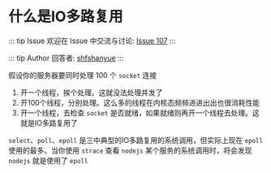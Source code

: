 # 什么是IO多路复用



::: tip Issue 
 欢迎在 Issue 中交流与讨论: [Issue 107](https://github.com/shfshanyue/Daily-Question/issues/107) 
:::

::: tip Author 
回答者: [shfshanyue](https://github.com/shfshanyue) 
:::

假设你的服务器要同时处理 100 个 `socket` 连接

1. 开一个线程，挨个处理。这就没法处理并发了
1. 开100个线程，分别处理。这么多的线程在内核态频频进进出出也很消耗性能
1. 开一个线程，去检查 `socket` 是否就绪，如果就绪则再开一个线程去处理。这就是IO多路复用了

`select`、`poll`、`epoll` 是三中典型的IO多路复用的系统调用，但实际上现在 `epoll` 使用的最多。当你使用 `strace` 查看 `nodejs` 某个服务的系统调用时，将会发现 `nodejs` 就是使用了 `epoll`

